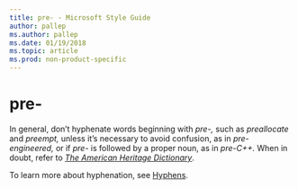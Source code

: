 ```yaml
---
title: pre- - Microsoft Style Guide
author: pallep
ms.author: pallep
ms.date: 01/19/2018
ms.topic: article
ms.prod: non-product-specific
---
```


# pre-

In general, don’t hyphenate words beginning with *pre-,* such as *preallocate* and *preempt,* unless it’s necessary to avoid confusion, as in *pre-engineered,* or if *pre-* is followed by a proper noun, as in *pre-C++.* When in doubt, refer to [*The American Heritage Dictionary*](https://ahdictionary.com/).

To learn more about hyphenation, see [Hyphens](/style-guide/punctuation/dashes-hyphens/hyphens).
